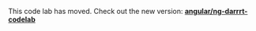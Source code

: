 This code lab has moved. Check out the new version:
**[angular/ng-darrrt-codelab](https://github.com/angular/ng-darrrt-codelab/blob/master/README.md)**
